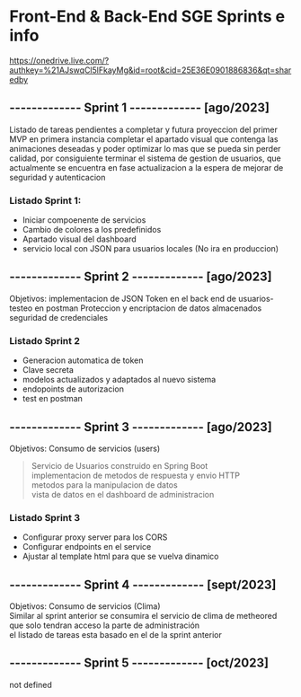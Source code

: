# Front-End & Back-End SGE Sprints e info   

https://onedrive.live.com/?authkey=%21AJswqCl5lFkayMg&id=root&cid=25E36E0901886836&qt=sharedby
  
## ------------- Sprint 1 ------------- [ago/2023]
Listado de tareas pendientes a completar y futura proyeccion del primer MVP
en primera instancia completar el apartado visual que contenga las animaciones deseadas y poder optimizar lo mas que se pueda sin perder calidad, por consiguiente terminar el sistema de gestion de usuarios, que actualmente se encuentra en fase actualizacion a la espera de mejorar de seguridad y autenticacion
  
### Listado Sprint 1:  
- Iniciar compoenente de servicios  
- Cambio de colores a los predefinidos  
- Apartado visual del dashboard  
- servicio local con JSON para usuarios locales (No ira en produccion)  

## ------------- Sprint 2 ------------- [ago/2023]
Objetivos: implementacion de JSON Token en el back end de usuarios- testeo en postman
Proteccion y encriptacion de datos almacenados
seguridad de credenciales

### Listado Sprint 2
- Generacion automatica de token
- Clave secreta
- modelos actualizados y adaptados al nuevo sistema
- endopoints de autorizacion
- test en postman

## ------------- Sprint 3 ------------- [ago/2023]   
Objetivos: Consumo de servicios (users)   
>Servicio de Usuarios construido en Spring Boot   
>implementacion de metodos de respuesta y envio HTTP   
>metodos para la manipulacion de datos   
>vista de datos en el dashboard de administracion   

### Listado Sprint 3
- Configurar proxy server para los CORS
- Configurar endpoints en el service
- Ajustar al template html para que se vuelva dinamico

## ------------- Sprint 4 ------------- [sept/2023]   
Objetivos: Consumo de servicios (Clima)    
Similar al sprint anterior se consumira el servicio de clima de metheored    
que solo tendran acceso la parte de administración    
el listado de tareas esta basado en el de la sprint anterior
    
## ------------- Sprint 5 ------------- [oct/2023]
not defined

